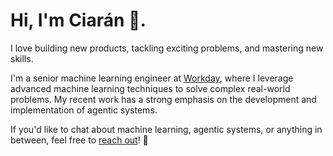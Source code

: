# Hi, I'm Ciarán 👋.

I love building new products, tackling exciting problems, and mastering new skills.

I'm a senior machine learning engineer at [Workday](https://www.workday.com/), where I leverage advanced machine learning techniques to solve complex real-world problems. My recent work has a strong emphasis on the development and implementation of agentic systems.

If you'd like to chat about machine learning, agentic systems, or anything in between, feel free to [reach out](mailto:me@ciaranfinn.dev)! 🤝
